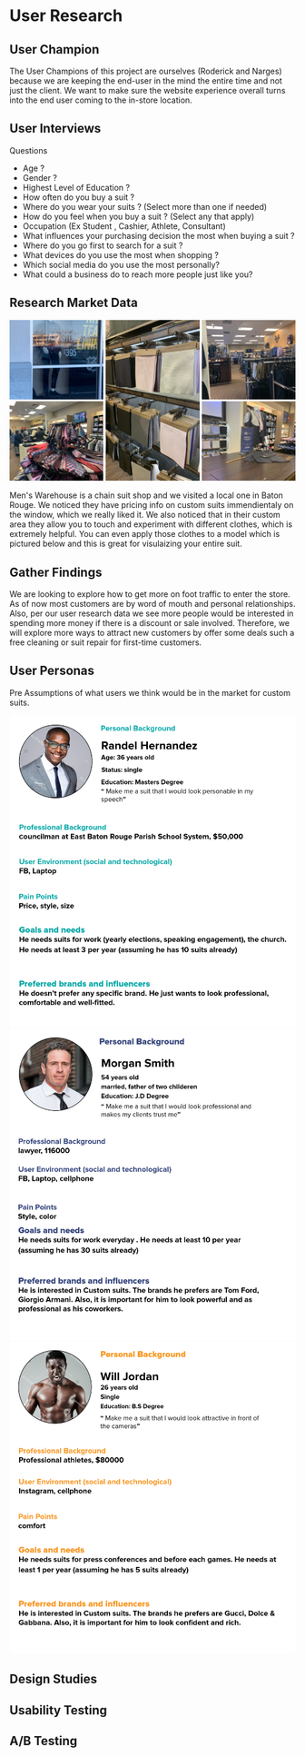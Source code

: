 # User Research

## User Champion
The User Champions of this project are ourselves (Roderick and Narges) because we are keeping the end-user in the mind the entire time and not just the client. We want to make sure the website experience overall turns into the end user coming to the in-store location.

## User Interviews
Questions 

* Age ?
* Gender ?
* Highest Level of Education ?
* How often do you buy a suit ?
* Where do you wear your suits ? (Select more than one if needed)
* How do you feel when you buy a suit ? (Select any that apply)
* Occupation (Ex Student , Cashier, Athlete, Consultant)
* What influences your purchasing decision the most when buying a suit ?
* Where do you go first to search for a suit ?
* What devices do you use the most when shopping ?
* Which social media do you use the most personally? 
* What could a business do to reach more people just like you?


## Research Market Data

![alt text](Images/MensWarehouseCollage.png)

Men's Warehouse is a chain suit shop and we visited a local one in Baton Rouge. We noticed they have pricing info on custom suits immendientaly on the window, which we really liked it. We also noticed that in their custom area they allow you to touch and experiment with different clothes, which is extremely helpful. You can even apply those clothes to a model which is pictured below and this is great for visulaizing your entire suit.

## Gather Findings

We are looking to explore how to get more on foot traffic to enter the store. As of now most customers are by word of mouth and personal relationships. Also, per our user research data we see more people would be interested in spending more money if there is a discount or sale involved. Therefore, we will explore more ways to attract new customers by offer some deals such a free cleaning or suit repair for first-time customers.

## User Personas

Pre Assumptions of what users we think would be in the market for custom suits. 

  <kbd>
   <img src="Images/user-Personas-B&B.png">
 </kbd>
   <kbd>
   <img src="Images/user-Personas-B&B2.png">
 </kbd>
   <kbd>
   <img src="Images/user-Personas-B&B3.png">
 </kbd>
 
## Design Studies

## Usability Testing

## A/B Testing
